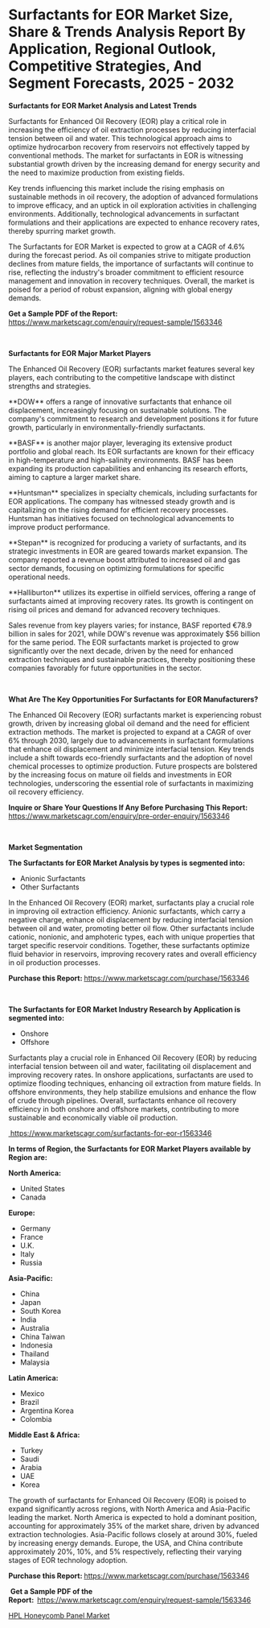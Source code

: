 <p><h1>Surfactants for EOR Market Size, Share & Trends Analysis Report By Application, Regional Outlook, Competitive Strategies, And Segment Forecasts, 2025 - 2032</h1></p><p><strong>Surfactants for EOR Market Analysis and Latest Trends</strong></p>
<p><p>Surfactants for Enhanced Oil Recovery (EOR) play a critical role in increasing the efficiency of oil extraction processes by reducing interfacial tension between oil and water. This technological approach aims to optimize hydrocarbon recovery from reservoirs not effectively tapped by conventional methods. The market for surfactants in EOR is witnessing substantial growth driven by the increasing demand for energy security and the need to maximize production from existing fields.</p><p>Key trends influencing this market include the rising emphasis on sustainable methods in oil recovery, the adoption of advanced formulations to improve efficacy, and an uptick in oil exploration activities in challenging environments. Additionally, technological advancements in surfactant formulations and their applications are expected to enhance recovery rates, thereby spurring market growth.</p><p>The Surfactants for EOR Market is expected to grow at a CAGR of 4.6% during the forecast period. As oil companies strive to mitigate production declines from mature fields, the importance of surfactants will continue to rise, reflecting the industry's broader commitment to efficient resource management and innovation in recovery techniques. Overall, the market is poised for a period of robust expansion, aligning with global energy demands.</p></p>
<p><strong>Get a Sample PDF of the Report:&nbsp;</strong> <a href="https://www.marketscagr.com/enquiry/request-sample/1563346?utm_campaign=2294&utm_medium=2&utm_source=Github&utm_content=ia&utm_term=02042025&utm_id=surfactants-for-eor">https://www.marketscagr.com/enquiry/request-sample/1563346</a></p>
<p>&nbsp;</p>
<p><strong>Surfactants for EOR Major Market Players</strong></p>
<p><p>The Enhanced Oil Recovery (EOR) surfactants market features several key players, each contributing to the competitive landscape with distinct strengths and strategies. </p><p>**DOW** offers a range of innovative surfactants that enhance oil displacement, increasingly focusing on sustainable solutions. The company's commitment to research and development positions it for future growth, particularly in environmentally-friendly surfactants.</p><p>**BASF** is another major player, leveraging its extensive product portfolio and global reach. Its EOR surfactants are known for their efficacy in high-temperature and high-salinity environments. BASF has been expanding its production capabilities and enhancing its research efforts, aiming to capture a larger market share.</p><p>**Huntsman** specializes in specialty chemicals, including surfactants for EOR applications. The company has witnessed steady growth and is capitalizing on the rising demand for efficient recovery processes. Huntsman has initiatives focused on technological advancements to improve product performance.</p><p>**Stepan** is recognized for producing a variety of surfactants, and its strategic investments in EOR are geared towards market expansion. The company reported a revenue boost attributed to increased oil and gas sector demands, focusing on optimizing formulations for specific operational needs.</p><p>**Halliburton** utilizes its expertise in oilfield services, offering a range of surfactants aimed at improving recovery rates. Its growth is contingent on rising oil prices and demand for advanced recovery techniques.</p><p>Sales revenue from key players varies; for instance, BASF reported €78.9 billion in sales for 2021, while DOW's revenue was approximately $56 billion for the same period. The EOR surfactants market is projected to grow significantly over the next decade, driven by the need for enhanced extraction techniques and sustainable practices, thereby positioning these companies favorably for future opportunities in the sector.</p></p>
<p>&nbsp;</p>
<p><strong>What Are The Key Opportunities For Surfactants for EOR Manufacturers?</strong></p>
<p><p>The Enhanced Oil Recovery (EOR) surfactants market is experiencing robust growth, driven by increasing global oil demand and the need for efficient extraction methods. The market is projected to expand at a CAGR of over 6% through 2030, largely due to advancements in surfactant formulations that enhance oil displacement and minimize interfacial tension. Key trends include a shift towards eco-friendly surfactants and the adoption of novel chemical processes to optimize production. Future prospects are bolstered by the increasing focus on mature oil fields and investments in EOR technologies, underscoring the essential role of surfactants in maximizing oil recovery efficiency.</p></p>
<p><strong>Inquire or Share Your Questions If Any Before Purchasing This Report:</strong> <a href="https://www.marketscagr.com/enquiry/pre-order-enquiry/1563346?utm_campaign=2294&utm_medium=2&utm_source=Github&utm_content=ia&utm_term=02042025&utm_id=surfactants-for-eor">https://www.marketscagr.com/enquiry/pre-order-enquiry/1563346</a></p>
<p>&nbsp;</p>
<p><strong>Market Segmentation</strong></p>
<p><strong>The Surfactants for EOR Market Analysis by types is segmented into:</strong></p>
<p><ul><li>Anionic Surfactants</li><li>Other Surfactants</li></ul></p>
<p><p>In the Enhanced Oil Recovery (EOR) market, surfactants play a crucial role in improving oil extraction efficiency. Anionic surfactants, which carry a negative charge, enhance oil displacement by reducing interfacial tension between oil and water, promoting better oil flow. Other surfactants include cationic, nonionic, and amphoteric types, each with unique properties that target specific reservoir conditions. Together, these surfactants optimize fluid behavior in reservoirs, improving recovery rates and overall efficiency in oil production processes.</p></p>
<p><strong>Purchase this Report:&nbsp;</strong><a href="https://www.marketscagr.com/purchase/1563346?utm_campaign=2294&utm_medium=2&utm_source=Github&utm_content=ia&utm_term=02042025&utm_id=surfactants-for-eor">https://www.marketscagr.com/purchase/1563346</a></p>
<p>&nbsp;</p>
<p><strong>The Surfactants for EOR Market Industry Research by Application is segmented into:</strong></p>
<p><ul><li>Onshore</li><li>Offshore</li></ul></p>
<p><p>Surfactants play a crucial role in Enhanced Oil Recovery (EOR) by reducing interfacial tension between oil and water, facilitating oil displacement and improving recovery rates. In onshore applications, surfactants are used to optimize flooding techniques, enhancing oil extraction from mature fields. In offshore environments, they help stabilize emulsions and enhance the flow of crude through pipelines. Overall, surfactants enhance oil recovery efficiency in both onshore and offshore markets, contributing to more sustainable and economically viable oil production.</p></p>
<p><a href="https://www.marketscagr.com/surfactants-for-eor-r1563346?utm_campaign=2294&utm_medium=2&utm_source=Github&utm_content=ia&utm_term=02042025&utm_id=surfactants-for-eor">&nbsp;https://www.marketscagr.com/surfactants-for-eor-r1563346</a></p>
<p><strong>In terms of Region, the Surfactants for EOR Market Players available by Region are:</strong></p>
<p>
    <p> <strong> North America: </strong>
        <ul>
            <li>United States</li>
            <li>Canada</li>
        </ul>
        </p> 
    <p> <strong> Europe: </strong>
        <ul>
            <li>Germany</li>
            <li>France</li>
            <li>U.K.</li>
            <li>Italy</li>
            <li>Russia</li>
        </ul>
        </p> 
    <p> <strong> Asia-Pacific: </strong>
        <ul>
            <li>China</li>
            <li>Japan</li>
            <li>South Korea</li>
            <li>India</li>
            <li>Australia</li>
            <li>China Taiwan</li>
            <li>Indonesia</li>
            <li>Thailand</li>
            <li>Malaysia</li>
        </ul>
        </p> 
    <p> <strong> Latin America: </strong>
        <ul>
            <li>Mexico</li>
            <li>Brazil</li>
            <li>Argentina Korea</li>
            <li>Colombia</li>
        </ul>
        </p> 
    <p> <strong> Middle East & Africa: </strong>
        <ul>
            <li>Turkey</li>
            <li>Saudi</li>
            <li>Arabia</li>
            <li>UAE</li>
            <li>Korea</li>
        </ul>
    </p>
    </p>
<p><p>The growth of surfactants for Enhanced Oil Recovery (EOR) is poised to expand significantly across regions, with North America and Asia-Pacific leading the market. North America is expected to hold a dominant position, accounting for approximately 35% of the market share, driven by advanced extraction technologies. Asia-Pacific follows closely at around 30%, fueled by increasing energy demands. Europe, the USA, and China contribute approximately 20%, 10%, and 5% respectively, reflecting their varying stages of EOR technology adoption.</p></p>
<p><strong>Purchase this Report: </strong><a href="https://www.marketscagr.com/purchase/1563346?utm_campaign=2294&utm_medium=2&utm_source=Github&utm_content=ia&utm_term=02042025&utm_id=surfactants-for-eor">https://www.marketscagr.com/purchase/1563346</a></p>
<p>&nbsp;<strong>Get a Sample PDF of the Report:&nbsp;&nbsp;</strong><a href="https://www.marketscagr.com/enquiry/request-sample/1563346?utm_campaign=2294&utm_medium=2&utm_source=Github&utm_content=ia&utm_term=02042025&utm_id=surfactants-for-eor">https://www.marketscagr.com/enquiry/request-sample/1563346</a></p>
<p><strong></strong></p>
<p><p><a href="https://github.com/lindaopodray/Market-Research-Report-List-1/blob/main/hpl-honeycomb-panel-market.md?utm_campaign=2294&utm_medium=2&utm_source=Github&utm_content=ia&utm_term=02042025&utm_id=surfactants-for-eor">HPL Honeycomb Panel Market</a></p></p>